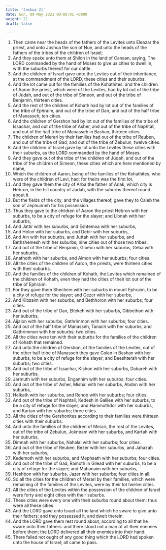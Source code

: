 ```yaml
---
title: 'Joshua 21'
date: Sun, 09 May 2021 00:00:01 +0000
weight: 21
draft: false
  
---
```


1. Then came near the heads of the fathers of the Levites unto Eleazar the priest, and unto Joshua the son of Nun, and unto the heads of the fathers of the tribes of the children of Israel;
2. And they spake unto them at Shiloh in the land of Canaan, saying, The LORD commanded by the hand of Moses to give us cities to dwell in, with the suburbs thereof for our cattle.
3. And the children of Israel gave unto the Levites out of their inheritance, at the commandment of the LORD, these cities and their suburbs.
4. And the lot came out for the families of the Kohathites: and the children of Aaron the priest, which were of the Levites, had by lot out of the tribe of Judah, and out of the tribe of Simeon, and out of the tribe of Benjamin, thirteen cities.
5. And the rest of the children of Kohath had by lot out of the families of the tribe of Ephraim, and out of the tribe of Dan, and out of the half tribe of Manasseh, ten cities.
6. And the children of Gershon had by lot out of the families of the tribe of Issachar, and out of the tribe of Asher, and out of the tribe of Naphtali, and out of the half tribe of Manasseh in Bashan, thirteen cities.
7. The children of Merari by their families had out of the tribe of Reuben, and out of the tribe of Gad, and out of the tribe of Zebulun, twelve cities.
8. And the children of Israel gave by lot unto the Levites these cities with their suburbs, as the LORD commanded by the hand of Moses.
9. And they gave out of the tribe of the children of Judah, and out of the tribe of the children of Simeon, these cities which are here mentioned by name,
10. Which the children of Aaron, being of the families of the Kohathites, who were of the children of Levi, had: for theirs was the first lot.
11. And they gave them the city of Arba the father of Anak, which city is Hebron, in the hill country of Judah, with the suburbs thereof round about it.
12. But the fields of the city, and the villages thereof, gave they to Caleb the son of Jephunneh for his possession.
13. Thus they gave to the children of Aaron the priest Hebron with her suburbs, to be a city of refuge for the slayer; and Libnah with her suburbs,
14. And Jattir with her suburbs, and Eshtemoa with her suburbs,
15. And Holon with her suburbs, and Debir with her suburbs,
16. And Ain with her suburbs, and Juttah with her suburbs, and Bethshemesh with her suburbs; nine cities out of those two tribes.
17. And out of the tribe of Benjamin, Gibeon with her suburbs, Geba with her suburbs,
18. Anathoth with her suburbs, and Almon with her suburbs; four cities.
19. All the cities of the children of Aaron, the priests, were thirteen cities with their suburbs.
20. And the families of the children of Kohath, the Levites which remained of the children of Kohath, even they had the cities of their lot out of the tribe of Ephraim.
21. For they gave them Shechem with her suburbs in mount Ephraim, to be a city of refuge for the slayer; and Gezer with her suburbs,
22. And Kibzaim with her suburbs, and Bethhoron with her suburbs; four cities.
23. And out of the tribe of Dan, Eltekeh with her suburbs, Gibbethon with her suburbs,
24. Aijalon with her suburbs, Gathrimmon with her suburbs; four cities.
25. And out of the half tribe of Manasseh, Tanach with her suburbs, and Gathrimmon with her suburbs; two cities.
26. All the cities were ten with their suburbs for the families of the children of Kohath that remained.
27. And unto the children of Gershon, of the families of the Levites, out of the other half tribe of Manasseh they gave Golan in Bashan with her suburbs, to be a city of refuge for the slayer; and Beeshterah with her suburbs; two cities.
28. And out of the tribe of Issachar, Kishon with her suburbs, Dabareh with her suburbs,
29. Jarmuth with her suburbs, Engannim with her suburbs; four cities.
30. And out of the tribe of Asher, Mishal with her suburbs, Abdon with her suburbs,
31. Helkath with her suburbs, and Rehob with her suburbs; four cities.
32. And out of the tribe of Naphtali, Kedesh in Galilee with her suburbs, to be a city of refuge for the slayer; and Hammothdor with her suburbs, and Kartan with her suburbs; three cities.
33. All the cities of the Gershonites according to their families were thirteen cities with their suburbs.
34. And unto the families of the children of Merari, the rest of the Levites, out of the tribe of Zebulun, Jokneam with her suburbs, and Kartah with her suburbs,
35. Dimnah with her suburbs, Nahalal with her suburbs; four cities.
36. And out of the tribe of Reuben, Bezer with her suburbs, and Jahazah with her suburbs,
37. Kedemoth with her suburbs, and Mephaath with her suburbs; four cities.
38. And out of the tribe of Gad, Ramoth in Gilead with her suburbs, to be a city of refuge for the slayer; and Mahanaim with her suburbs,
39. Heshbon with her suburbs, Jazer with her suburbs; four cities in all.
40. So all the cities for the children of Merari by their families, which were remaining of the families of the Levites, were by their lot twelve cities.
41. All the cities of the Levites within the possession of the children of Israel were forty and eight cities with their suburbs.
42. These cities were every one with their suburbs round about them: thus were all these cities.
43. And the LORD gave unto Israel all the land which he sware to give unto their fathers; and they possessed it, and dwelt therein.
44. And the LORD gave them rest round about, according to all that he sware unto their fathers: and there stood not a man of all their enemies before them; the LORD delivered all their enemies into their hand.
45. There failed not ought of any good thing which the LORD had spoken unto the house of Israel; all came to pass.
